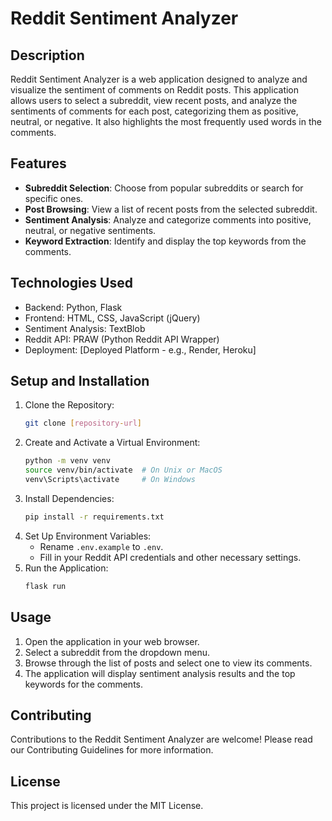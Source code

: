# Reddit Sentiment Analyzer

## Description

Reddit Sentiment Analyzer is a web application designed to analyze and visualize the sentiment of comments on Reddit posts. This application allows users to select a subreddit, view recent posts, and analyze the sentiments of comments for each post, categorizing them as positive, neutral, or negative. It also highlights the most frequently used words in the comments.

## Features

- **Subreddit Selection**: Choose from popular subreddits or search for specific ones.
- **Post Browsing**: View a list of recent posts from the selected subreddit.
- **Sentiment Analysis**: Analyze and categorize comments into positive, neutral, or negative sentiments.
- **Keyword Extraction**: Identify and display the top keywords from the comments.

## Technologies Used

- Backend: Python, Flask
- Frontend: HTML, CSS, JavaScript (jQuery)
- Sentiment Analysis: TextBlob
- Reddit API: PRAW (Python Reddit API Wrapper)
- Deployment: [Deployed Platform - e.g., Render, Heroku]

## Setup and Installation

1. Clone the Repository:
    ```bash
    git clone [repository-url]
    ```
2. Create and Activate a Virtual Environment:
    ```bash
    python -m venv venv
    source venv/bin/activate  # On Unix or MacOS
    venv\Scripts\activate     # On Windows
    ```
3. Install Dependencies:
    ```bash
    pip install -r requirements.txt
    ```
4. Set Up Environment Variables:
    - Rename `.env.example` to `.env`.
    - Fill in your Reddit API credentials and other necessary settings.
5. Run the Application:
    ```bash
    flask run
    ```

## Usage

1. Open the application in your web browser.
2. Select a subreddit from the dropdown menu.
3. Browse through the list of posts and select one to view its comments.
4. The application will display sentiment analysis results and the top keywords for the comments.

## Contributing

Contributions to the Reddit Sentiment Analyzer are welcome! Please read our Contributing Guidelines for more information.

## License

This project is licensed under the MIT License.

